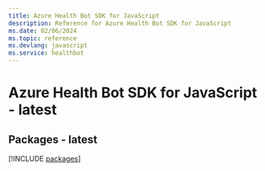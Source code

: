```yaml
---
title: Azure Health Bot SDK for JavaScript
description: Reference for Azure Health Bot SDK for JavaScript
ms.date: 02/06/2024
ms.topic: reference
ms.devlang: javascript
ms.service: healthbot
---
```

# Azure Health Bot SDK for JavaScript - latest
## Packages - latest
[!INCLUDE [packages](health-bot-index.md)]